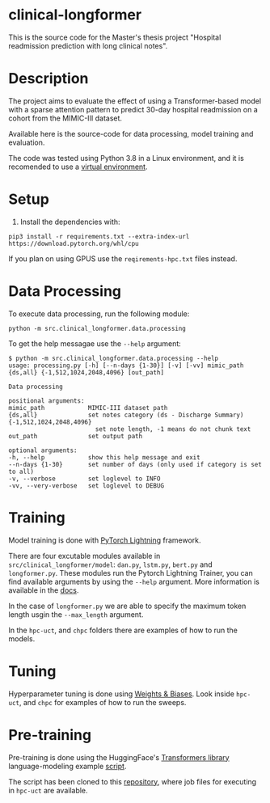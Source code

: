clinical-longformer
===================

This is the source code for the Master's thesis project "Hospital readmission prediction with long clinical notes".

Description
===========

The project aims to evaluate the effect of using a Transformer-based model with a sparse attention pattern to predict 30-day hospital readmission on a cohort from the MIMIC-III dataset.

Available here is the source-code for data processing, model training and evaluation.

The code was tested using Python 3.8 in a Linux environment, and it is recomended to use a [virtual environment](https://virtualenv.pypa.io/en/latest/).

Setup
=====

1. Install the dependencies with:

```
pip3 install -r requirements.txt --extra-index-url https://download.pytorch.org/whl/cpu
```

If you plan on using GPUS use the `reqirements-hpc.txt` files instead.

Data Processing
===============

To execute data processing, run the following module:
    
    python -m src.clinical_longformer.data.processing

To get the help messagae use the `--help` argument:

```
$ python -m src.clinical_longformer.data.processing --help
usage: processing.py [-h] [--n-days {1-30}] [-v] [-vv] mimic_path {ds,all} {-1,512,1024,2048,4096} [out_path]

Data processing

positional arguments:
mimic_path            MIMIC-III dataset path
{ds,all}              set notes category (ds - Discharge Summary)
{-1,512,1024,2048,4096}
                        set note length, -1 means do not chunk text
out_path              set output path

optional arguments:
-h, --help            show this help message and exit
--n-days {1-30}       set number of days (only used if category is set to all)
-v, --verbose         set loglevel to INFO
-vv, --very-verbose   set loglevel to DEBUG
```

Training
========

Model training is done with [PyTorch Lightning](https://www.pytorchlightning.ai/) framework.

There are four excutable modules available in `src/clinical_longformer/model`: `dan.py`, `lstm.py`, `bert.py` and `longformer.py`.
These modules run the Pytorch Lightning Trainer, you can find available arguments by using the `--help` argument. 
More information is available in the [docs](https://pytorch-lightning.readthedocs.io/en/1.5.2/common/trainer.html#trainer-flags).

In the case of `longformer.py` we are able to specify the maximum token length usgin the `--max_length` argument.

In the `hpc-uct`, and `chpc` folders there are examples of how to run the models.


Tuning
======

Hyperparameter tuning is done using [Weights & Biases](https://docs.wandb.ai/guides/sweeps).
Look inside `hpc-uct`, and `chpc` for examples of how to run the sweeps.


Pre-training
============

Pre-training is done using the HuggingFace's [Transformers library](https://huggingface.co/docs/transformers/index) language-modeling example [script](https://github.com/huggingface/transformers/tree/main/examples/pytorch/language-modeling).

The script has been cloned to this [repository](https://github.com/ynurmahomed/language-modeling), where job files for executing in `hpc-uct` are available.
